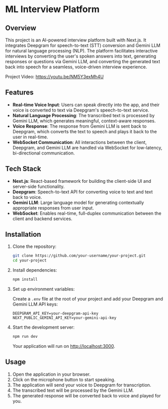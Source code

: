 
# ML Interview Platform

## Overview

This project is an AI-powered interview platform built with Next.js. It integrates Deepgram for speech-to-text (STT) conversion and Gemini LLM for natural language processing (NLP). The platform facilitates interactive interviews by converting the user's spoken answers into text, generating responses or questions via Gemini LLM, and converting the generated text back into speech for a seamless, voice-driven interview experience.

Project Video: https://youtu.be/NM5Y3exMh4U


## Features

- **Real-time Voice Input**: Users can speak directly into the app, and their voice is converted to text via Deepgram's speech-to-text service.
- **Natural Language Processing**: The transcribed text is processed by Gemini LLM, which generates meaningful, context-aware responses.
- **Voice Response**: The response from Gemini LLM is sent back to Deepgram, which converts the text to speech and plays it back to the user in real-time.
- **WebSocket Communication**: All interactions between the client, Deepgram, and Gemini LLM are handled via WebSocket for low-latency, bi-directional communication.

## Tech Stack

- **Next.js**: React-based framework for building the client-side UI and server-side functionality.
- **Deepgram**: Speech-to-text API for converting voice to text and text back to voice.
- **Gemini LLM**: Large language model for generating contextually appropriate responses from user input.
- **WebSocket**: Enables real-time, full-duplex communication between the client and backend services.

## Installation

1. Clone the repository:

   ```bash
   git clone https://github.com/your-username/your-project.git
   cd your-project
   ```

2. Install dependencies:

   ```bash
   npm install
   ```

3. Set up environment variables:

   Create a `.env` file at the root of your project and add your Deepgram and Gemini LLM API keys:

   ```env
   DEEPGRAM_API_KEY=your-deepgram-api-key
   NEXT_PUBLIC_GEMINI_API_KEY=your-gemini-api-key
   ```

4. Start the development server:

   ```bash
   npm run dev
   ```

   Your application will run on [http://localhost:3000](http://localhost:3000).

## Usage

1. Open the application in your browser.
2. Click on the microphone button to start speaking.
3. The application will send your voice to Deepgram for transcription.
4. The transcribed text will be processed by the Gemini LLM.
5. The generated response will be converted back to voice and played for you.
